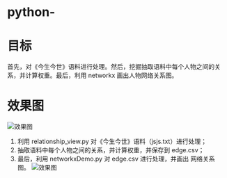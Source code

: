 # python-
# 目标
首先，对《今生今世》语料进行处理。然后，挖掘抽取语料中每个人物之间的关系，并计算权重。最后，利用 networkx 画出人物网络关系图。
# 效果图
![效果图](output/result.png)
1. 利用 relationship_view.py 对《今生今世》语料（jsjs.txt）进行处理；
2. 抽取语料中每个人物之间的关系，并计算权重，并保存到 edge.csv；
3. 最后，利用 networkxDemo.py 对 edge.csv 进行处理，并画出 网络关系图。
![效果图](output/result.png)
